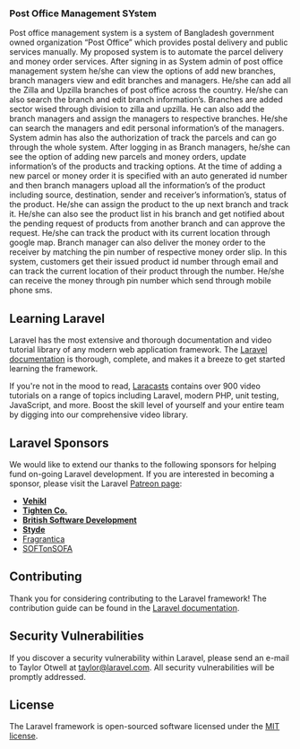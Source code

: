 ### Post Office Management SYstem

Post office management system is a system of Bangladesh government owned organization “Post Office” which provides postal delivery and public services manually. My proposed system is to automate the parcel delivery and money order services. 
After signing in as System admin of post office management system he/she can view the options of add new branches, branch managers view and edit branches and managers. He/she can add all the Zilla and Upzilla branches of post office across the country. He/she can also search the branch and edit branch information’s. Branches are added sector wised through division to zilla and upzilla. He can also add the branch managers and assign the managers to respective branches. He/she can search the managers and edit personal information’s of the managers. System admin has also the authorization of track the parcels and can go through the whole system.
After logging in as Branch managers, he/she can see the option of adding new parcels and money orders, update information’s of the products and tracking options. At the time of adding a new parcel or money order it is specified with an auto generated id number and then branch managers upload all the information’s of the product including source, destination, sender and receiver’s information’s, status of the product. He/she can assign the product to the up next branch and track it. He/she can also see the product list in his branch and get notified about the pending request of products from another branch and can approve the request. He/she can track the product with its current location through google map. Branch manager can also deliver the money order to the receiver by matching the pin number of respective money order slip. 
In this system, customers get their issued product id number through email and can track the current location of their product through the number. He/she can receive the money through pin number which send through mobile phone sms.

## Learning Laravel

Laravel has the most extensive and thorough documentation and video tutorial library of any modern web application framework. The [Laravel documentation](https://laravel.com/docs) is thorough, complete, and makes it a breeze to get started learning the framework.

If you're not in the mood to read, [Laracasts](https://laracasts.com) contains over 900 video tutorials on a range of topics including Laravel, modern PHP, unit testing, JavaScript, and more. Boost the skill level of yourself and your entire team by digging into our comprehensive video library.

## Laravel Sponsors

We would like to extend our thanks to the following sponsors for helping fund on-going Laravel development. If you are interested in becoming a sponsor, please visit the Laravel [Patreon page](http://patreon.com/taylorotwell):

- **[Vehikl](http://vehikl.com)**
- **[Tighten Co.](https://tighten.co)**
- **[British Software Development](https://www.britishsoftware.co)**
- **[Styde](https://styde.net)**
- [Fragrantica](https://www.fragrantica.com)
- [SOFTonSOFA](https://softonsofa.com/)

## Contributing

Thank you for considering contributing to the Laravel framework! The contribution guide can be found in the [Laravel documentation](http://laravel.com/docs/contributions).

## Security Vulnerabilities

If you discover a security vulnerability within Laravel, please send an e-mail to Taylor Otwell at taylor@laravel.com. All security vulnerabilities will be promptly addressed.

## License

The Laravel framework is open-sourced software licensed under the [MIT license](http://opensource.org/licenses/MIT).

